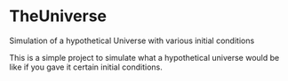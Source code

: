 # TheUniverse
Simulation of a hypothetical Universe with various initial conditions

This is a simple project to simulate what a hypothetical universe would be like if you gave it certain initial conditions.

